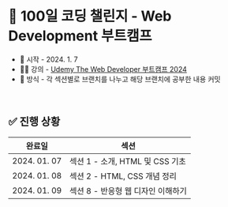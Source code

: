 # 💯 100일 코딩 챌린지 - Web Development 부트캠프
- 📅 시작 - 2024. 1. 7
- 🧑‍🏫 강의 - [Udemy The Web Developer 부트캠프 2024](https://www.udemy.com/course/the-web-developer-bootcamp-2021-korea/)
- 🌌 방식 - 각 섹션별로 브랜치를 나누고 해당 브랜치에 공부한 내용 커밋

<br />

## ✅ 진행 상황
|완료일|섹션|
|:----:|----|
|2024. 01. 07|섹션 1 - 소개, HTML 및 CSS 기초|
|2024. 01. 08|섹션 2 - HTML, CSS 개념 정리|
|2024. 01. 09|섹션 8 - 반응형 웹 디자인 이해하기|